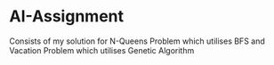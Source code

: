 # AI-Assignment
Consists of my solution for 
N-Queens Problem which utilises BFS and
Vacation Problem which utilises Genetic Algorithm 
